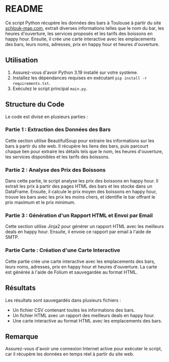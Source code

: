 # README

Ce script Python récupère les données des bars à Toulouse à partir du site [schlouk-map.com](https://www.schlouk-map.com/fr/cities/toulouse/happy-hour), extrait diverses informations telles que le nom du bar, les heures d'ouverture, les services proposés et les tarifs des boissons en happy hour. Ensuite, il crée une carte interactive avec les emplacements des bars, leurs noms, adresses, prix en happy hour et heures d'ouverture.

## Utilisation

1. Assurez-vous d'avoir Python 3.19 installé sur votre système.
2. Installez les dépendances requises en exécutant `pip install -r requirements.txt`.
3. Exécutez le script principal `main.py`.

## Structure du Code

Le code est divisé en plusieurs parties :

### Partie 1 : Extraction des Données des Bars

Cette section utilise BeautifulSoup pour extraire les informations sur les bars à partir du site web. Il récupère les liens des bars, puis parcourt chaque lien pour extraire les détails tels que le nom, les heures d'ouverture, les services disponibles et les tarifs des boissons.

### Partie 2 : Analyse des Prix des Boissons

Dans cette partie, le script analyse les prix des boissons en happy hour. Il extrait les prix à partir des pages HTML des bars et les stocke dans un DataFrame. Ensuite, il calcule le prix moyen des boissons en happy hour, trouve les bars avec les prix les moins chers, et identifie le bar offrant le prix maximum et le prix minimum.

### Partie 3 : Génération d'un Rapport HTML et Envoi par Email

Cette section utilise Jinja2 pour générer un rapport HTML avec les meilleurs deals en happy hour. Ensuite, il envoie ce rapport par email à l'aide de SMTP.

### Partie Carte : Création d'une Carte Interactive

Cette partie crée une carte interactive avec les emplacements des bars, leurs noms, adresses, prix en happy hour et heures d'ouverture. La carte est générée à l'aide de Folium et sauvegardée au format HTML.

## Résultats

Les résultats sont sauvegardés dans plusieurs fichiers :
- Un fichier CSV contenant toutes les informations des bars.
- Un fichier HTML avec un rapport des meilleurs deals en happy hour.
- Une carte interactive au format HTML avec les emplacements des bars.

## Remarque

Assurez-vous d'avoir une connexion Internet active pour exécuter le script, car il récupère les données en temps réel à partir du site web.
